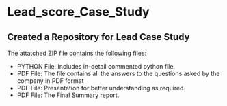 <h1>Lead_score_Case_Study</h1>
<h2>Created a Repository for Lead Case Study</h2> 
The attatched ZIP file contains the following files:

- PYTHON File: Includes in-detail commented python file.
-  PDF File: The file contains all the answers to the questions asked by the company in PDF format
-  PDF File: Presentation for better understanding as required.
-  PDF File: The Final Summary report.
